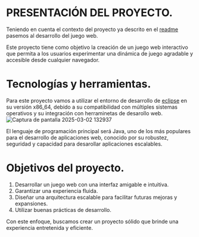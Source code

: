 # PRESENTACIÓN DEL PROYECTO.

Teniendo en cuenta el contexto del proyecto ya descrito en el [readme](https://github.com/Danielm18687/SERVIDORES/blob/MICROPRIYECTO-2/README.md) pasemos al desarrollo del juego web.

Este proyecto tiene como objetivo la creación de un juego web interactivo que permita a los usuarios experimentar una dinámica de juego agradable y accesible desde cualquier navegador.

# Tecnologías y herramientas.

Para este proyecto vamos a utilizar el entorno de desarrollo de [eclipse](https://www.eclipse.org/downloads/) en su versión x86_64, debido a su compatibilidad con múltiples sistemas operativos y su integración con herraminetas de desarollo web.
![Captura de pantalla 2025-03-02 132937](https://github.com/user-attachments/assets/75fd03ae-66b8-43a6-8651-777c027aa8e5)

El lenguaje de programación principal será Java, uno de los más populares para el desarrollo de aplicaciones web, conocido por su robustez, seguridad y capacidad para desarollar aplicaciones escalables.

 # Objetivos del proyecto.

 1. Desarrollar un juego web con una interfaz amigable e intuitiva.
 2. Garantizar una experiencia fluida.
 3. Diseñar una arquitectura escalable para facilitar futuras mejoras y expansiones.
 4. Utilizar buenas prácticas de desarrollo.

Con este enfoque, buscamos crear un proyecto sólido que brinde una experiencia entretenida y eficiente.
